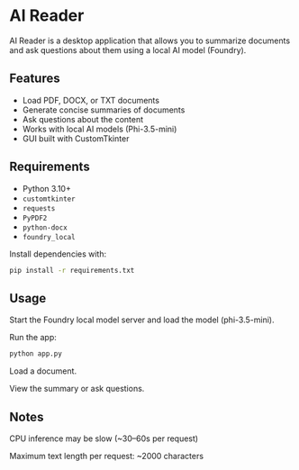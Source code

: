 # AI Reader

AI Reader is a desktop application that allows you to summarize documents and ask questions about them using a local AI model (Foundry).

## Features

- Load PDF, DOCX, or TXT documents
- Generate concise summaries of documents
- Ask questions about the content
- Works with local AI models (Phi-3.5-mini)
- GUI built with CustomTkinter

## Requirements

- Python 3.10+
- `customtkinter`
- `requests`
- `PyPDF2`
- `python-docx`
- `foundry_local`

Install dependencies with:

```bash
pip install -r requirements.txt
```

## Usage

Start the Foundry local model server and load the model (phi-3.5-mini).

Run the app:

```bash
python app.py
```

Load a document.

View the summary or ask questions.

## Notes

CPU inference may be slow (~30–60s per request)

Maximum text length per request: ~2000 characters
